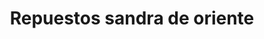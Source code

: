 ---
title: "Repuestos sandra de oriente"
url: /puerto-la-cruz/repuestos-sandra-de-oriente/
shop: eléctrico
---